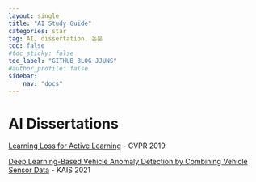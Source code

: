 ```yaml
---
layout: single
title: "AI Study Guide"
categories: star
tag: AI, dissertation, 논문
toc: false
#toc_sticky: false
toc_label: "GITHUB BLOG JJUNS"
#author_profile: false
sidebar:
    nav: "docs"
---
```


# AI Dissertations

[Learning Loss for Active Learning](https://github.com/hchoi256/ai-dissertations/blob/main/learning-loss-for-active-learning.md) - CVPR 2019

[Deep Learning-Based Vehicle Anomaly Detection by Combining Vehicle Sensor Data](https://koreascience.kr/article/JAKO202110650792056.pdf) - KAIS 2021